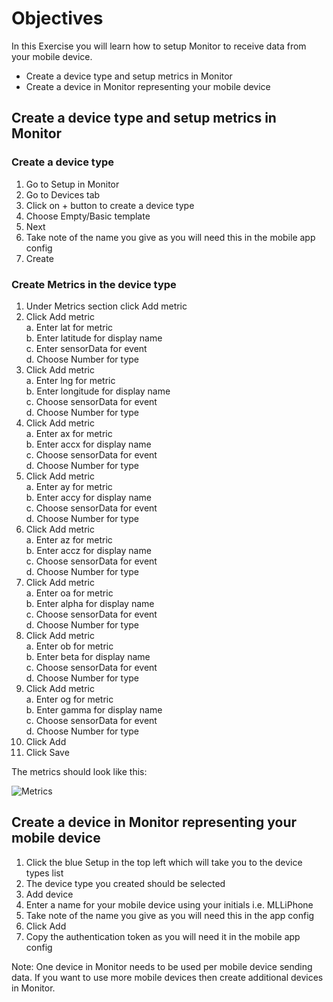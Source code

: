 # Objectives
In this Exercise you will learn how to setup Monitor to receive data from your mobile device.

* Create a device type and setup metrics in Monitor
* Create a device in Monitor representing your mobile device

## Create a device type and setup metrics in Monitor

### Create a device type

1. Go to Setup in Monitor
2. Go to Devices tab
3. Click on + button to create a device type
4. Choose Empty/Basic template
5. Next
6. Take note of the name you give as you will need this in the mobile app config
7. Create

### Create Metrics in the device type

1. Under Metrics section click Add metric
2. Click Add metric
    <br>a. Enter lat for metric
    <br>b. Enter latitude for display name
    <br>c. Enter sensorData for event
    <br>d. Choose Number for type 
3. Click Add metric
    <br>a. Enter lng for metric
    <br>b. Enter longitude for display name
    <br>c. Choose sensorData for event
    <br>d. Choose Number for type
4. Click Add metric
    <br>a. Enter ax for metric
    <br>b. Enter accx for display name
    <br>c. Choose sensorData for event
    <br>d. Choose Number for type
5. Click Add metric
    <br>a. Enter ay for metric
    <br>b. Enter accy for display name
    <br>c. Choose sensorData for event
    <br>d. Choose Number for type
6. Click Add metric
    <br>a. Enter az for metric
    <br>b. Enter accz for display name
    <br>c. Choose sensorData for event
    <br>d. Choose Number for type
7. Click Add metric
    <br>a. Enter oa for metric
    <br>b. Enter alpha for display name
    <br>c. Choose sensorData for event
    <br>d. Choose Number for type
8. Click Add metric
    <br>a. Enter ob for metric
    <br>b. Enter beta for display name
    <br>c. Choose sensorData for event
    <br>d. Choose Number for type
9. Click Add metric
    <br>a. Enter og for metric
    <br>b. Enter gamma for display name
    <br>c. Choose sensorData for event
    <br>d. Choose Number for type
10. Click Add
11. Click Save

The metrics should look like this:

![Metrics](/img/mas_monitor_connect/metrics.png)

## Create a device in Monitor representing your mobile device

1. Click the blue Setup in the top left which will take you to the device types list
2. The device type you created should be selected
3. Add device
4. Enter a name for your mobile device using your initials   i.e.  MLLiPhone
5. Take note of the name you give as you will need this in the app config
6. Click Add
7. Copy the authentication token as you will need it in the mobile app config

Note: One device in Monitor needs to be used per mobile device sending data.  If you want to use more mobile devices then create additional devices in Monitor.

